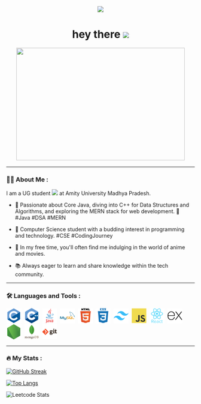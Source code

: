 <!--top gif-->
<div id="header" align="center">
  <img src="https://media.giphy.com/media/M9gbBd9nbDrOTu1Mqx/giphy.gif" width="100"/>
</div>

<!-- hey there-->
<h1 align="center">
  hey there
  <img src="https://media.giphy.com/media/hvRJCLFzcasrR4ia7z/giphy.gif" width="30px"/>
</h1>

<!--big gif-->
<div align="center">
  <img src="https://media.giphy.com/media/dWesBcTLavkZuG35MI/giphy.gif" width="450" height="300"/>
</div>

---

### :man_technologist: About Me :

I am a UG student <img src="https://media.giphy.com/media/WUlplcMpOCEmTGBtBW/giphy.gif" width="30">  at Amity University Madhya Pradesh.

- :telescope: Passionate about Core Java, diving into C++ for Data Structures and Algorithms, and exploring the MERN stack for web development. 🚀 #Java #DSA #MERN

- :seedling: Computer Science student with a budding interest in programming and technology. #CSE #CodingJourney

- :movie_camera: In my free time, you'll often find me indulging in the world of anime and movies.

- :books: Always eager to learn and share knowledge within the tech community.

---

### :hammer_and_wrench: Languages and Tools :
<div>
  <img src="https://github.com/devicons/devicon/blob/master/icons/c/c-original.svg" title="C" width="40" height="40"/>&nbsp;
  <img src="https://github.com/devicons/devicon/blob/master/icons/cplusplus/cplusplus-original.svg" title="cpp" width="40" height="40"/>&nbsp;
  <img src="https://github.com/devicons/devicon/blob/master/icons/java/java-original-wordmark.svg" title="java" width="40" height="40"/>&nbsp;
  <img src="https://github.com/devicons/devicon/blob/master/icons/mysql/mysql-original-wordmark.svg" title="mysql" width=40"" height="40"/>&nbsp;
  <img src="https://github.com/devicons/devicon/blob/master/icons/html5/html5-original-wordmark.svg" title="html" width="40" height="40"/>&nbsp;
  <img src="https://github.com/devicons/devicon/blob/master/icons/css3/css3-plain-wordmark.svg" title="css" width=40"" height="40"/>&nbsp;
  <img src="https://github.com/devicons/devicon/blob/master/icons/tailwindcss/tailwindcss-original.svg" title="tailwind-css" width=40"" height="40"/>&nbsp;
  <img src="https://github.com/devicons/devicon/blob/master/icons/javascript/javascript-original.svg" title="javascript" width=40"" height="40"/>&nbsp;
  <img src="https://github.com/devicons/devicon/blob/master/icons/react/react-original-wordmark.svg" title="react" width=40"" height="40"/>&nbsp;
  <img src="https://github.com/devicons/devicon/blob/master/icons/express/express-original.svg" title="express" width=40"" height="40"/>&nbsp;
  <img src="https://github.com/devicons/devicon/blob/master/icons/nodejs/nodejs-original.svg" title="nodejs" width=40"" height="40"/>&nbsp;
  <img src="https://github.com/devicons/devicon/blob/master/icons/mongodb/mongodb-original-wordmark.svg" title="mongodb" width=40"" height="40"/>&nbsp;
  <img src="https://github.com/devicons/devicon/blob/master/icons/git/git-original-wordmark.svg" title="git" width=40"" height="40"/>&nbsp;
</div>
  
  ---

### :fire: My Stats :
[![GitHub Streak](https://github-readme-streak-stats.herokuapp.com?user=Kartikkhare18&theme=react&date_format=j%20M%5B%20Y%5D)](https://git.io/streak-stats)

[![Top Langs](https://github-readme-stats.vercel.app/api/top-langs/?username=Kartikkhare18&layout=compact&theme=vision-friendly-dark)](https://github.com/anuraghazra/github-readme-stats)

![Leetcode Stats](https://leetcard.jacoblin.cool/Kartik_Khare18?theme=dark)
